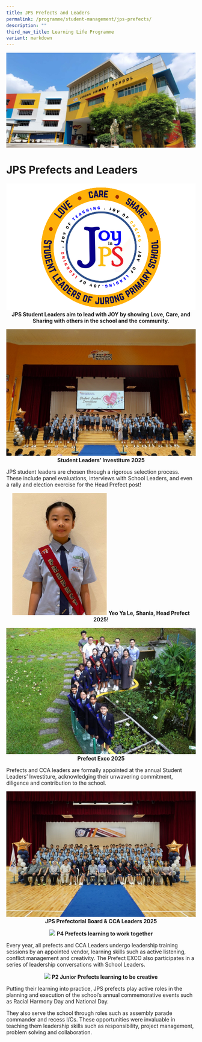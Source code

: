 ```yaml
---
title: JPS Prefects and Leaders
permalink: /programme/student-management/jps-prefects/
description: ""
third_nav_title: Learning Life Programme
variant: markdown
---
```

![](/images/JPS_School_Front_Banner.jpg)

# JPS Prefects and Leaders

<p style="text-align:center">
	<img src="/images/jps_crest.png">
	<b>JPS Student Leaders aim to lead with JOY by showing Love, Care, and Sharing with others in the school and the community.</b></p>


<p style="text-align:center">
<img src="/images/Student_Leaders_Investiture_2025.jpg">
	<b>Student Leaders’ Investiture 2025</b></p>

JPS student leaders are chosen through a rigorous selection process. These include panel evaluations, interviews with School Leaders, and even a rally and election exercise for the Head Prefect post!

<p style="text-align:center">
<img src="/images/Yeo_Ya_Le__Shania__Head_Prefect_2025.png" style="width:50%">
<b>Yeo Ya Le, Shania, Head Prefect 2025!</b></p>


<p style="text-align:center">
<img src="/images/JPS_PREFECT_EXCO_2025.jpg">
	<b>Prefect Exco 2025</b></p>

Prefects and CCA leaders are formally appointed at the annual Student Leaders’ Investiture, acknowledging their unwavering commitment, diligence and contribution to the school. 



<p style="text-align:center">
<img src="/images/JPS_cca_leaders.jpg">
	<b>
JPS Prefectorial Board &amp; CCA Leaders 2025 
 </b></p>
 

<p style="text-align:center">
<img src="/images/P4Prefects.jpg" style="width:50%">
<b>P4 Prefects learning to work together</b></p>

Every year, all prefects and CCA Leaders undergo leadership training sessions by an appointed vendor, learning skills such as active listening, conflict management and creativity. The Prefect EXCO also participates in a series of leadership conversations with School Leaders.

<p style="text-align:center">
<img src="/images/P2.jpg" style="width:50%">
<b>P2 Junior Prefects learning to be creative</b></p>


Putting their learning into practice, JPS prefects play active roles in the planning and execution of the school’s annual commemorative events such as Racial Harmony Day and National Day.


They also serve the school through roles such as assembly parade commander and recess I/Cs. These opportunities were invaluable in teaching them leadership skills such as responsibility, project management, problem solving and collaboration.